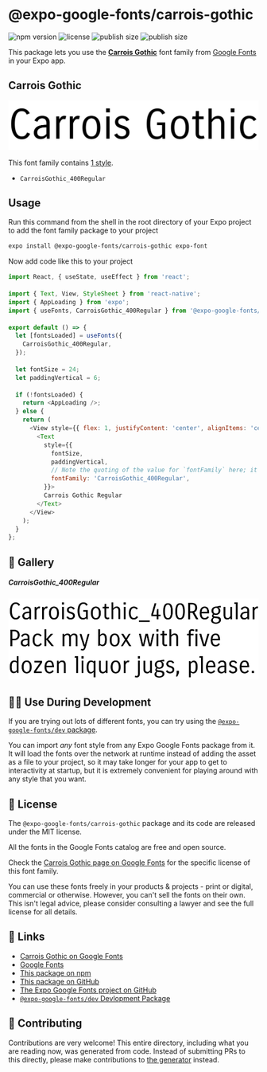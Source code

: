 # @expo-google-fonts/carrois-gothic

![npm version](https://flat.badgen.net/npm/v/@expo-google-fonts/carrois-gothic)
![license](https://flat.badgen.net/github/license/expo/google-fonts)
![publish size](https://flat.badgen.net/packagephobia/install/@expo-google-fonts/carrois-gothic)
![publish size](https://flat.badgen.net/packagephobia/publish/@expo-google-fonts/carrois-gothic)

This package lets you use the [**Carrois Gothic**](https://fonts.google.com/specimen/Carrois+Gothic) font family from [Google Fonts](https://fonts.google.com/) in your Expo app.

## Carrois Gothic

![Carrois Gothic](./font-family.png)

This font family contains [1 style](#-gallery).

- `CarroisGothic_400Regular`

## Usage

Run this command from the shell in the root directory of your Expo project to add the font family package to your project
```sh
expo install @expo-google-fonts/carrois-gothic expo-font
```

Now add code like this to your project
```js
import React, { useState, useEffect } from 'react';

import { Text, View, StyleSheet } from 'react-native';
import { AppLoading } from 'expo';
import { useFonts, CarroisGothic_400Regular } from '@expo-google-fonts/carrois-gothic';

export default () => {
  let [fontsLoaded] = useFonts({
    CarroisGothic_400Regular,
  });

  let fontSize = 24;
  let paddingVertical = 6;

  if (!fontsLoaded) {
    return <AppLoading />;
  } else {
    return (
      <View style={{ flex: 1, justifyContent: 'center', alignItems: 'center' }}>
        <Text
          style={{
            fontSize,
            paddingVertical,
            // Note the quoting of the value for `fontFamily` here; it expects a string!
            fontFamily: 'CarroisGothic_400Regular',
          }}>
          Carrois Gothic Regular
        </Text>
      </View>
    );
  }
};

```

## 🔡 Gallery

##### CarroisGothic_400Regular
![CarroisGothic_400Regular](./CarroisGothic_400Regular.ttf.png)


## 👩‍💻 Use During Development

If you are trying out lots of different fonts, you can try using the [`@expo-google-fonts/dev` package](https://github.com/expo/google-fonts/tree/master/font-packages/dev#readme).

You can import *any* font style from any Expo Google Fonts package from it. It will load the fonts
over the network at runtime instead of adding the asset as a file to your project, so it may take longer
for your app to get to interactivity at startup, but it is extremely convenient
for playing around with any style that you want.

## 📖 License

The `@expo-google-fonts/carrois-gothic` package and its code are released under the MIT license.

All the fonts in the Google Fonts catalog are free and open source.

Check the [Carrois Gothic page on Google Fonts](https://fonts.google.com/specimen/Carrois+Gothic) for the specific license of this font family.

You can use these fonts freely in your products & projects - print or digital, commercial or otherwise. However, you can't sell the fonts on their own. This isn't legal advice, please consider consulting a lawyer and see the full license for all details.

## 🔗 Links

- [Carrois Gothic on Google Fonts](https://fonts.google.com/specimen/Carrois+Gothic)
- [Google Fonts](https://fonts.google.com/)
- [This package on npm](https://www.npmjs.com/package/@expo-google-fonts/carrois-gothic)
- [This package on GitHub](https://github.com/expo/google-fonts/tree/master/font-packages/carrois-gothic)
- [The Expo Google Fonts project on GitHub](https://github.com/expo/google-fonts)
- [`@expo-google-fonts/dev` Devlopment Package](https://github.com/expo/google-fonts/tree/master/font-packages/dev)

## 🤝 Contributing

Contributions are very welcome! This entire directory, including what you are reading now, was generated from code. Instead of submitting PRs to this directly, please make contributions to [the generator](https://github.com/expo/google-fonts/tree/master/packages/generator) instead.
